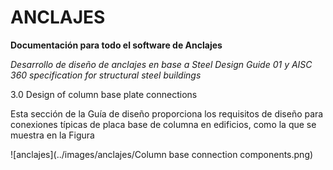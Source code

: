# ANCLAJES

**Documentación para todo el software de Anclajes**

_Desarrollo de diseño de anclajes en base a Steel Design Guide 01 y AISC 360 specification for structural steel buildings_

3.0 Design of column base plate connections

Esta sección de la Guía de diseño proporciona los requisitos de diseño para
conexiones típicas de placa base de columna en edificios, como la que se
muestra en la Figura

![anclajes](../images/anclajes/Column base connection components.png)
